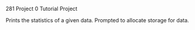 281 Project 0 
Tutorial Project

Prints the statistics of a given data.
Prompted to allocate storage for data.
